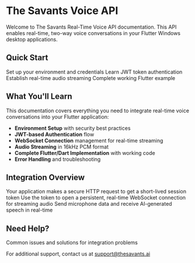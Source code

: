 # The Savants Voice API

Welcome to The Savants Real-Time Voice API documentation. This API enables real-time, two-way voice conversations in your Flutter Windows desktop applications.

## Quick Start

<CardGroup cols={2}>
  <Card title="Get Started" icon="rocket" href="/getting-started">
    Set up your environment and credentials
  </Card>
  <Card title="Authentication" icon="key" href="/authentication">
    Learn JWT token authentication
  </Card>
  <Card title="WebSocket Connection" icon="plug" href="/websocket-connection">
    Establish real-time audio streaming
  </Card>
  <Card title="Flutter Implementation" icon="mobile" href="/flutter-implementation">
    Complete working Flutter example
  </Card>
</CardGroup>

## What You'll Learn

This documentation covers everything you need to integrate real-time voice conversations into your Flutter application:

- **Environment Setup** with security best practices
- **JWT-based Authentication** flow
- **WebSocket Connection** management for real-time streaming
- **Audio Streaming** in 16kHz PCM format
- **Complete Flutter/Dart Implementation** with working code
- **Error Handling** and troubleshooting

## Integration Overview

<Steps>
  <Step title="Request Authentication Token">
    Your application makes a secure HTTP request to get a short-lived session token
  </Step>
  <Step title="Connect to WebSocket">
    Use the token to open a persistent, real-time WebSocket connection for streaming audio
  </Step>
  <Step title="Stream Audio">
    Send microphone data and receive AI-generated speech in real-time
  </Step>
</Steps>

## Need Help?

<Card title="Troubleshooting Guide" icon="wrench" href="/troubleshooting">
  Common issues and solutions for integration problems
</Card>

For additional support, contact us at [support@thesavants.ai](mailto:support@thesavants.ai)